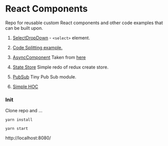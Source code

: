 # React Components

Repo for reusable custom React components and other code examples that can be built upon.

1. [SelectDropDown](https://github.com/rcolepeterson/react-components/blob/develop/client/components/SelectDropDown.js) - `<select>` element.
2. [Code Splitting example.](https://github.com/rcolepeterson/react-components/blob/develop/client/components/CodeSplitting.js)
3. [AsyncComponent](https://github.com/rcolepeterson/react-components/blob/develop/client/components/AsyncComponent.js)
Taken from [here](https://serverless-stack.com/chapters/code-splitting-in-create-react-app.html)
4. [State Store](https://github.com/rcolepeterson/react-components/blob/develop/client/lib/store.js)
Simple redo of redux create store.

5. [PubSub](https://github.com/rcolepeterson/react-components/blob/develop/client/lib/pubsub.js)
Tiny Pub Sub module.

6. [Simple HOC](https://github.com/rcolepeterson/react-components/blob/develop/client/components/SimpleHOC.js)

### Init

Clone repo and ...

`yarn install`

`yarn start`

http://localhost:8080/
